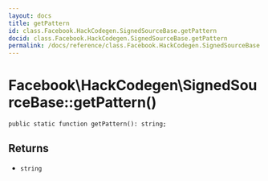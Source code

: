```yaml
---
layout: docs
title: getPattern
id: class.Facebook.HackCodegen.SignedSourceBase.getPattern
docid: class.Facebook.HackCodegen.SignedSourceBase.getPattern
permalink: /docs/reference/class.Facebook.HackCodegen.SignedSourceBase.getPattern/
---
```

# Facebook\\HackCodegen\\SignedSourceBase::getPattern()




``` Hack
public static function getPattern(): string;
```




## Returns




* ` string `